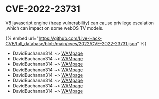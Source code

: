 # CVE-2022-23731

V8 javascript engine (heap vulnerability) can cause privilege escalation ,which can impact on some webOS TV models.

{% embed url="https://github.com/Live-Hack-CVE/full_database/blob/main/cves/2022/CVE-2022-23731.json" %}


* DavidBuchanan314 ~> [WAMpage](https://www.alice-snow.ru/2022/database/cve-2022-23731/wampage-davidbuchanan314)
* DavidBuchanan314 ~> [WAMpage](https://www.alice-snow.ru/2022/database/cve-2022-23731/wampage-davidbuchanan314)
* DavidBuchanan314 ~> [WAMpage](https://www.alice-snow.ru/2022/database/cve-2022-23731/wampage-davidbuchanan314)
* DavidBuchanan314 ~> [WAMpage](https://www.alice-snow.ru/2022/database/cve-2022-23731/wampage-davidbuchanan314)
* DavidBuchanan314 ~> [WAMpage](https://www.alice-snow.ru/2022/database/cve-2022-23731/wampage-davidbuchanan314)
* DavidBuchanan314 ~> [WAMpage](https://www.alice-snow.ru/2022/database/cve-2022-23731/wampage-davidbuchanan314)
* DavidBuchanan314 ~> [WAMpage](https://www.alice-snow.ru/2022/database/cve-2022-23731/wampage-davidbuchanan314)
* DavidBuchanan314 ~> [WAMpage](https://www.alice-snow.ru/2022/database/cve-2022-23731/wampage-davidbuchanan314)